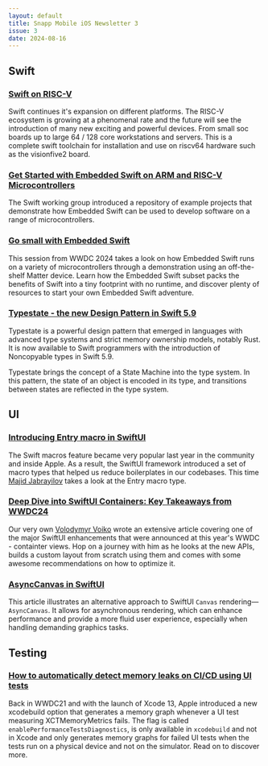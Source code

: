 ```yaml
---
layout: default
title: Snapp Mobile iOS Newsletter 3
issue: 3
date: 2024-08-16
---
```

## Swift

### [Swift on RISC-V](https://forums.swift.org/t/swift-on-risc-v/65905/10)

Swift continues it's expansion on different platforms. The RISC-V ecosystem is growing at a phenomenal rate and the future will see the introduction of many new exciting and powerful devices. From small soc boards up to large 64 / 128 core workstations and servers. This is a complete swift toolchain for installation and use on riscv64 hardware such as the visionfive2 board.

### [Get Started with Embedded Swift on ARM and RISC-V Microcontrollers](https://www.swift.org/blog/embedded-swift-examples)

The Swift working group introduced a repository of example projects that demonstrate how Embedded Swift can be used to develop software on a range of microcontrollers.

### [Go small with Embedded Swift](https://developer.apple.com/wwdc24/10197)

This session from WWDC 2024 takes a look on how Embedded Swift runs on a variety of microcontrollers through a demonstration using an off-the-shelf Matter device. Learn how the Embedded Swift subset packs the benefits of Swift into a tiny footprint with no runtime, and discover plenty of resources to start your own Embedded Swift adventure.

### [Typestate - the new Design Pattern in Swift 5.9](https://swiftology.io/articles/typestate)

Typestate is a powerful design pattern that emerged in languages with advanced type systems and strict memory ownership models, notably Rust. It is now available to Swift programmers with the introduction of Noncopyable types in Swift 5.9.

Typestate brings the concept of a State Machine into the type system. In this pattern, the state of an object is encoded in its type, and transitions between states are reflected in the type system.

## UI

### [Introducing Entry macro in SwiftUI](https://swiftwithmajid.com/2024/07/09/introducing-entry-macro-in-swiftui/)

The Swift macros feature became very popular last year in the community and inside Apple. As a result, the SwiftUI framework introduced a set of macro types that helped us reduce boilerplates in our codebases. This time [Majid Jabrayilov](https://x.com/mecid) takes a look at the Entry macro type.

### [Deep Dive into SwiftUI Containers: Key Takeaways from WWDC24](https://medium.com/@v_voiko/deep-dive-into-swiftui-containers-key-takeaways-from-wwdc24-99e08a40e80c)

Our very own [Volodymyr Voiko](https://x.com/v_voiko) wrote an extensive article covering one of the major SwiftUI enhancements that were announced at this year's WWDC - containter views. Hop on a journey with him as he looks at the new APIs, builds a custom layout from scratch using them and comes with some awesome recommendations on how to optimize it.

### [AsyncCanvas in SwiftUI](https://medium.com/@adurymanov/asynccanvas-in-swiftui-a80deea7f1b9)

This article illustrates an alternative approach to SwiftUI `Canvas` rendering—`AsyncCanvas`. It allows for asynchronous rendering, which can enhance performance and provide a more fluid user experience, especially when handling demanding graphics tasks.

## Testing

### [How to automatically detect memory leaks on CI/CD using UI tests](https://www.polpiella.dev/automatically-detect-memory-leaks-using-ui-tests)

Back in WWDC21 and with the launch of Xcode 13, Apple introduced a new xcodebuild option that generates a memory graph whenever a UI test measuring XCTMemoryMetrics fails. The flag is called `enablePerformanceTestsDiagnostics`, is only available in `xcodebuild` and not in Xcode and only generates memory graphs for failed UI tests when the tests run on a physical device and not on the simulator. Read on to discover more.
